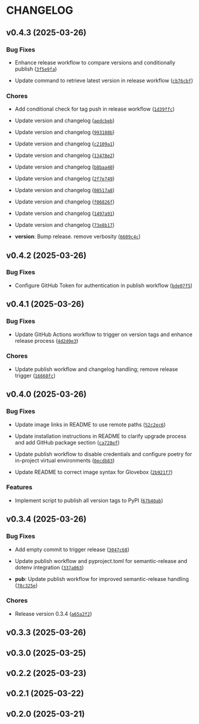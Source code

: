 # CHANGELOG


## v0.4.3 (2025-03-26)

### Bug Fixes

- Enhance release workflow to compare versions and conditionally publish
  ([`3f5e9fa`](https://github.com/MGross21/mujoco-toolbox/commit/3f5e9fa5c9036234cbfb364296a2caaac9e14699))

- Update command to retrieve latest version in release workflow
  ([`cb76cbf`](https://github.com/MGross21/mujoco-toolbox/commit/cb76cbf540e6f25e6c5c29a290769e3921b5e97a))

### Chores

- Add conditional check for tag push in release workflow
  ([`1d39ffc`](https://github.com/MGross21/mujoco-toolbox/commit/1d39ffc1271f7445aca25808bd7f9180d190987a))

- Update version and changelog
  ([`aedcbeb`](https://github.com/MGross21/mujoco-toolbox/commit/aedcbeb843d321a65725d53738914de381733b87))

- Update version and changelog
  ([`993108b`](https://github.com/MGross21/mujoco-toolbox/commit/993108bb1ecaa5c1ee90579304e33639ec08c9fe))

- Update version and changelog
  ([`c2109a1`](https://github.com/MGross21/mujoco-toolbox/commit/c2109a1cb336fee9e9e8462efb57fbf37de5e37c))

- Update version and changelog
  ([`13478e2`](https://github.com/MGross21/mujoco-toolbox/commit/13478e239201771654fc9b05845115dc3d5a846e))

- Update version and changelog
  ([`b8baa40`](https://github.com/MGross21/mujoco-toolbox/commit/b8baa40344992ba8884c6f68001346c1a1e84a88))

- Update version and changelog
  ([`2f7e749`](https://github.com/MGross21/mujoco-toolbox/commit/2f7e749a79a2790420ca8a68067cdb0af97117dc))

- Update version and changelog
  ([`08517a8`](https://github.com/MGross21/mujoco-toolbox/commit/08517a84a23bb5983a0e75f896f5e2e4ea299fbf))

- Update version and changelog
  ([`f06826f`](https://github.com/MGross21/mujoco-toolbox/commit/f06826f48bcab145bd0dc1d78f02be432f073033))

- Update version and changelog
  ([`1497a91`](https://github.com/MGross21/mujoco-toolbox/commit/1497a91b9b9ec76fedb79b945f01b9e1bee696be))

- Update version and changelog
  ([`73e8b17`](https://github.com/MGross21/mujoco-toolbox/commit/73e8b178f0881ba818c1759d7a2d78eec5ec05ae))

- **version**: Bump release. remove verbosity
  ([`6609c4c`](https://github.com/MGross21/mujoco-toolbox/commit/6609c4c3c61f19860a93141ab72b9bc0c735903c))


## v0.4.2 (2025-03-26)

### Bug Fixes

- Configure GitHub Token for authentication in publish workflow
  ([`bde07f5`](https://github.com/MGross21/mujoco-toolbox/commit/bde07f50bfd2e8d569e4086d2b007da5b146b4e7))


## v0.4.1 (2025-03-26)

### Bug Fixes

- Update GitHub Actions workflow to trigger on version tags and enhance release process
  ([`4d2d0e3`](https://github.com/MGross21/mujoco-toolbox/commit/4d2d0e3c33faa8908ed63fcc7eb347a006162ec7))

### Chores

- Update publish workflow and changelog handling; remove release trigger
  ([`16668fc`](https://github.com/MGross21/mujoco-toolbox/commit/16668fc8c61d7b27007ca2ab4a0ae5732e03655c))


## v0.4.0 (2025-03-26)

### Bug Fixes

- Update image links in README to use remote paths
  ([`52c2ec6`](https://github.com/MGross21/mujoco-toolbox/commit/52c2ec662dfd051eac39e0781ff9d58fbdae2d0a))

- Update installation instructions in README to clarify upgrade process and add GitHub package
  section
  ([`ca728ef`](https://github.com/MGross21/mujoco-toolbox/commit/ca728ef5226b251981fe0505e1a748c1557b4698))

- Update publish workflow to disable credentials and configure poetry for in-project virtual
  environments
  ([`0ecdb83`](https://github.com/MGross21/mujoco-toolbox/commit/0ecdb83e24d59b654cc2c7fa7f260ae6dbadfa20))

- Update README to correct image syntax for Glovebox
  ([`2b921f7`](https://github.com/MGross21/mujoco-toolbox/commit/2b921f722ea15b70fd53474237208c97ee54f426))

### Features

- Implement script to publish all version tags to PyPI
  ([`67b40ab`](https://github.com/MGross21/mujoco-toolbox/commit/67b40abceefd5298a5bcb054ee4c1d2404da50aa))


## v0.3.4 (2025-03-26)

### Bug Fixes

- Add empty commit to trigger release
  ([`3047c68`](https://github.com/MGross21/mujoco-toolbox/commit/3047c68c50258c6825696cbd7f27e3eec6c39c70))

- Update publish workflow and pyproject.toml for semantic-release and dotenv integration
  ([`337a063`](https://github.com/MGross21/mujoco-toolbox/commit/337a0633d33ea09a32caab060531b213edd830f1))

- **pub**: Update publish workflow for improved semantic-release handling
  ([`78c325e`](https://github.com/MGross21/mujoco-toolbox/commit/78c325ea635108cfea4c458d084b88453ac51803))

### Chores

- Release version 0.3.4
  ([`a65a2f2`](https://github.com/MGross21/mujoco-toolbox/commit/a65a2f28208414b358483325d1e3a07fcf2b91aa))


## v0.3.3 (2025-03-26)


## v0.3.0 (2025-03-25)


## v0.2.2 (2025-03-23)


## v0.2.1 (2025-03-22)


## v0.2.0 (2025-03-21)
